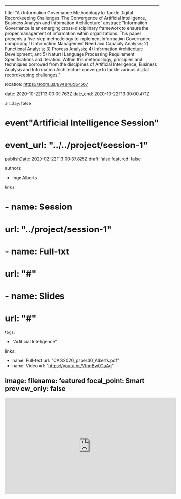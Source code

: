  ---
title: "An Information Governance Methodology to Tackle Digital Recordkeeping Challenges: The Convergence of Artificial Intelligence, Business Analysis and Information Architecture"
abstract: "Information Governance is an emerging cross-disciplinary framework to ensure the proper management of information within organizations. This paper presents a five-step methodology to implement Information Governance comprising 1) Information Management Need and Capacity Analysis; 2) Functional Analysis; 3) Process Analysis; 4) Information Architecture Development; and 5) Natural Language Processing Requirement Specifications and Iteration. Within this methodology, principles and techniques borrowed from the disciplines of Artificial Intelligence, Business Analysis and Information Architecture converge to tackle various digital recordkeeping challenges."

location: https://zoom.us/j/94848564567

date: 2020-10-22T13:00:00.763Z
date_end: 2020-10-22T13:30:00.471Z

all_day: false

# event"Artificial Intelligence Session"
# event_url: "../../project/session-1"

publishDate: 2020-02-22T13:00:37.825Z
draft: false
featured: false

authors:
  - Inge Alberts
  
links:
#  - name: Session
#    url: "../project/session-1"
#  - name: Full-txt
#    url: "#"
#  - name: Slides
#    url: "#"
  
tags:
  - "Artificial Intelligence"
  
links:
  - name: Full-text
    url: "CAIS2020_paper40_Alberts.pdf"
  - name: Video
    url: "https://youtu.be/VtnqBw0CaAg"
  
image:
  filename: featured
  focal_point: Smart
  preview_only: false
---

<iframe width="560" height="315" src="https://www.youtube.com/embed/VtnqBw0CaAg" frameborder="0" allow="accelerometer; autoplay; clipboard-write; encrypted-media; gyroscope; picture-in-picture" allowfullscreen></iframe>